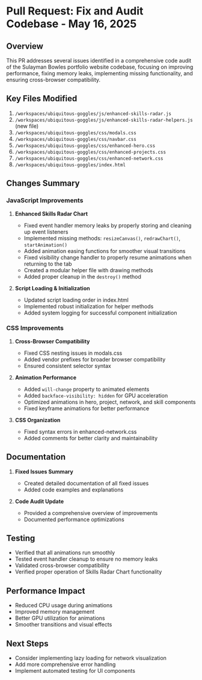 # Pull Request: Fix and Audit Codebase - May 16, 2025

## Overview

This PR addresses several issues identified in a comprehensive code audit of the Sulayman Bowles portfolio website codebase, focusing on improving performance, fixing memory leaks, implementing missing functionality, and ensuring cross-browser compatibility.

## Key Files Modified

1. `/workspaces/ubiquitous-goggles/js/enhanced-skills-radar.js`
2. `/workspaces/ubiquitous-goggles/js/enhanced-skills-radar-helpers.js` (new file)
3. `/workspaces/ubiquitous-goggles/css/modals.css`
4. `/workspaces/ubiquitous-goggles/css/navbar.css`
5. `/workspaces/ubiquitous-goggles/css/enhanced-hero.css`
6. `/workspaces/ubiquitous-goggles/css/enhanced-projects.css`
7. `/workspaces/ubiquitous-goggles/css/enhanced-network.css`
8. `/workspaces/ubiquitous-goggles/index.html`

## Changes Summary

### JavaScript Improvements

1. **Enhanced Skills Radar Chart**
   - Fixed event handler memory leaks by properly storing and cleaning up event listeners
   - Implemented missing methods: `resizeCanvas()`, `redrawChart()`, `startAnimation()`
   - Added animation easing functions for smoother visual transitions
   - Fixed visibility change handler to properly resume animations when returning to the tab
   - Created a modular helper file with drawing methods
   - Added proper cleanup in the `destroy()` method

2. **Script Loading & Initialization**
   - Updated script loading order in index.html
   - Implemented robust initialization for helper methods
   - Added system logging for successful component initialization

### CSS Improvements

1. **Cross-Browser Compatibility**
   - Fixed CSS nesting issues in modals.css
   - Added vendor prefixes for broader browser compatibility
   - Ensured consistent selector syntax

2. **Animation Performance**
   - Added `will-change` property to animated elements
   - Added `backface-visibility: hidden` for GPU acceleration
   - Optimized animations in hero, project, network, and skill components
   - Fixed keyframe animations for better performance

3. **CSS Organization**
   - Fixed syntax errors in enhanced-network.css
   - Added comments for better clarity and maintainability

## Documentation

1. **Fixed Issues Summary**
   - Created detailed documentation of all fixed issues
   - Added code examples and explanations

2. **Code Audit Update**
   - Provided a comprehensive overview of improvements
   - Documented performance optimizations

## Testing

- Verified that all animations run smoothly
- Tested event handler cleanup to ensure no memory leaks
- Validated cross-browser compatibility
- Verified proper operation of Skills Radar Chart functionality

## Performance Impact

- Reduced CPU usage during animations
- Improved memory management
- Better GPU utilization for animations
- Smoother transitions and visual effects

## Next Steps

- Consider implementing lazy loading for network visualization
- Add more comprehensive error handling
- Implement automated testing for UI components
